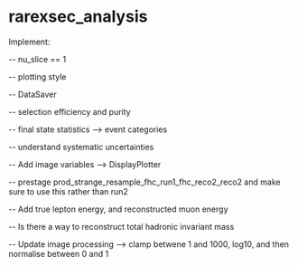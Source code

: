 # rarexsec_analysis


Implement: 

-- nu_slice == 1

-- plotting style

-- DataSaver

-- selection efficiency and purity

-- final state statistics --> event categories

-- understand systematic uncertainties

-- Add image variables --> DisplayPlotter

-- prestage prod_strange_resample_fhc_run1_fhc_reco2_reco2 and make sure to use this rather than run2 

-- Add true lepton energy, and reconstructed muon energy

-- Is there a way to reconstruct total hadronic invariant mass

-- Update image processing --> clamp betwene 1 and 1000, log10, and then normalise between 0 and 1